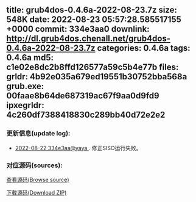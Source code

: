 title: grub4dos-0.4.6a-2022-08-23.7z
size: 548K
date: 2022-08-23 05:57:28.585517155 +0000
commit: 334e3aa0
downlink: http://dl.grub4dos.chenall.net/grub4dos-0.4.6a-2022-08-23.7z
categories: 0.4.6a
tags: 0.4.6a
md5: c1e02e8dc2b8ffd126577a59c5b4e77b
files:
  grldr: 4b92e035a679ed19551b30752bba568a
  grub.exe: 00faae8b64de687319ac67f9aa0d9fd9
  ipxegrldr: 4c260df7388418830c289bb40d72e2e2
---

### 更新信息(update log):
  * [2022-08-22 334e3aa@yaya ](https://github.com/chenall/grub4dos/commit/334e3aa0d3e796e67620d3308cfe68b56a10ba8b)     ﻿. 修正SISO运行失败。


### 对应源码(sources):
  [查看源码(Browse source)](https://github.com/chenall/grub4dos/tree/334e3aa0d3e796e67620d3308cfe68b56a10ba8b)

  [下载源码(Download ZIP)](https://github.com/chenall/grub4dos/archive/334e3aa0d3e796e67620d3308cfe68b56a10ba8b.zip)

